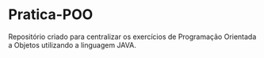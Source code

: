 # Pratica-POO
Repositório criado para centralizar os exercícios de Programação Orientada a Objetos utilizando a linguagem JAVA.
